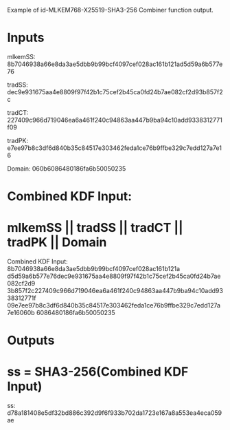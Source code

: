 Example of id-MLKEM768-X25519-SHA3-256 Combiner function output.

# Inputs
mlkemSS:
8b7046938a66e8da3ae5dbb9b99bcf4097cef028ac161b121ad5d59a6b577e76

tradSS:
dec9e931675aa4e8809f97f42b1c75cef2b45ca0fd24b7ae082cf2d93b857f2c

tradCT:
227409c966d719046ea6a461f240c94863aa447b9ba94c10add9338312771f09

tradPK:
e7ee97b8c3df6d840b35c84517e303462feda1ce76b9ffbe329c7edd127a7e16

Domain:  060b6086480186fa6b50050235


# Combined KDF Input:
#  mlkemSS || tradSS || tradCT || tradPK || Domain

Combined KDF Input: 8b7046938a66e8da3ae5dbb9b99bcf4097cef028ac161b121a
d5d59a6b577e76dec9e931675aa4e8809f97f42b1c75cef2b45ca0fd24b7ae082cf2d9
3b857f2c227409c966d719046ea6a461f240c94863aa447b9ba94c10add9338312771f
09e7ee97b8c3df6d840b35c84517e303462feda1ce76b9ffbe329c7edd127a7e16060b
6086480186fa6b50050235


# Outputs
# ss = SHA3-256(Combined KDF Input)

ss: d78a181408e5df32bd886c392d9f6f933b702da1723e167a8a553ea4eca059ae